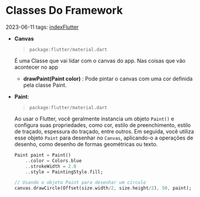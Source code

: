 # Classes Do Framework
2023-06-11
tags: [indexFlutter](indexFlutter.md)

* **Canvas** 
	> `package:flutter/material.dart`
	
	É uma Classe que vai lidar com o canvas do app. Nas coisas que vão acontecer no app
	
	* **drawPaint(Paint  color)** : Pode pintar o canvas com uma cor definida pela classe Paint.
* **Paint**: 
	> `package:flutter/material.dart`
	
	Ao usar o Flutter, você geralmente instancia um objeto `Paint()` e configura suas propriedades, como cor, estilo de preenchimento, estilo de traçado, espessura do traçado, entre outros. Em seguida, você utiliza esse objeto `Paint` para desenhar no `Canvas`, aplicando-o a operações de desenho, como desenho de formas geométricas ou texto.
	~~~dart
	Paint paint = Paint()
		..color = Colors.blue
		..strokeWidth = 2.0
		..style = PaintingStyle.fill;
	
	// Usando o objeto Paint para desenhar um círculo
	canvas.drawCircle(Offset(size.width/2, size.height/2), 50, paint);
	~~~
	